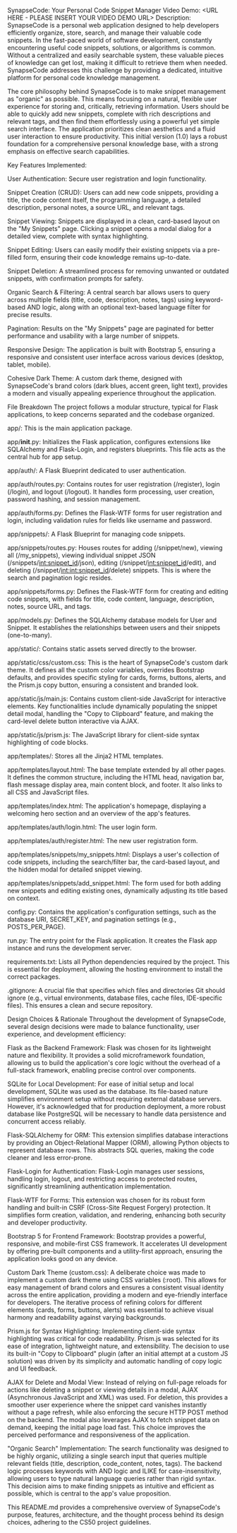 SynapseCode: Your Personal Code Snippet Manager
Video Demo: <URL HERE - PLEASE INSERT YOUR VIDEO DEMO URL>
Description:
SynapseCode is a personal web application designed to help developers efficiently organize, store, search, and manage their valuable code snippets. In the fast-paced world of software development, constantly encountering useful code snippets, solutions, or algorithms is common. Without a centralized and easily searchable system, these valuable pieces of knowledge can get lost, making it difficult to retrieve them when needed. SynapseCode addresses this challenge by providing a dedicated, intuitive platform for personal code knowledge management.

The core philosophy behind SynapseCode is to make snippet management as "organic" as possible. This means focusing on a natural, flexible user experience for storing and, critically, retrieving information. Users should be able to quickly add new snippets, complete with rich descriptions and relevant tags, and then find them effortlessly using a powerful yet simple search interface. The application prioritizes clean aesthetics and a fluid user interaction to ensure productivity. This initial version (1.0) lays a robust foundation for a comprehensive personal knowledge base, with a strong emphasis on effective search capabilities.

Key Features Implemented:

User Authentication: Secure user registration and login functionality.

Snippet Creation (CRUD): Users can add new code snippets, providing a title, the code content itself, the programming language, a detailed description, personal notes, a source URL, and relevant tags.

Snippet Viewing: Snippets are displayed in a clean, card-based layout on the "My Snippets" page. Clicking a snippet opens a modal dialog for a detailed view, complete with syntax highlighting.

Snippet Editing: Users can easily modify their existing snippets via a pre-filled form, ensuring their code knowledge remains up-to-date.

Snippet Deletion: A streamlined process for removing unwanted or outdated snippets, with confirmation prompts for safety.

Organic Search & Filtering: A central search bar allows users to query across multiple fields (title, code, description, notes, tags) using keyword-based AND logic, along with an optional text-based language filter for precise results.

Pagination: Results on the "My Snippets" page are paginated for better performance and usability with a large number of snippets.

Responsive Design: The application is built with Bootstrap 5, ensuring a responsive and consistent user interface across various devices (desktop, tablet, mobile).

Cohesive Dark Theme: A custom dark theme, designed with SynapseCode's brand colors (dark blues, accent green, light text), provides a modern and visually appealing experience throughout the application.

File Breakdown
The project follows a modular structure, typical for Flask applications, to keep concerns separated and the codebase organized.

app/: This is the main application package.

app/__init__.py: Initializes the Flask application, configures extensions like SQLAlchemy and Flask-Login, and registers blueprints. This file acts as the central hub for app setup.

app/auth/: A Flask Blueprint dedicated to user authentication.

app/auth/routes.py: Contains routes for user registration (/register), login (/login), and logout (/logout). It handles form processing, user creation, password hashing, and session management.

app/auth/forms.py: Defines the Flask-WTF forms for user registration and login, including validation rules for fields like username and password.

app/snippets/: A Flask Blueprint for managing code snippets.

app/snippets/routes.py: Houses routes for adding (/snippet/new), viewing all (/my_snippets), viewing individual snippet JSON (/snippets/<int:snippet_id>/json), editing (/snippet/<int:snippet_id>/edit), and deleting (/snippet/<int:int:snippet_id>/delete) snippets. This is where the search and pagination logic resides.

app/snippets/forms.py: Defines the Flask-WTF form for creating and editing code snippets, with fields for title, code content, language, description, notes, source URL, and tags.

app/models.py: Defines the SQLAlchemy database models for User and Snippet. It establishes the relationships between users and their snippets (one-to-many).

app/static/: Contains static assets served directly to the browser.

app/static/css/custom.css: This is the heart of SynapseCode's custom dark theme. It defines all the custom color variables, overrides Bootstrap defaults, and provides specific styling for cards, forms, buttons, alerts, and the Prism.js copy button, ensuring a consistent and branded look.

app/static/js/main.js: Contains custom client-side JavaScript for interactive elements. Key functionalities include dynamically populating the snippet detail modal, handling the "Copy to Clipboard" feature, and making the card-level delete button interactive via AJAX.

app/static/js/prism.js: The JavaScript library for client-side syntax highlighting of code blocks.

app/templates/: Stores all the Jinja2 HTML templates.

app/templates/layout.html: The base template extended by all other pages. It defines the common structure, including the HTML head, navigation bar, flash message display area, main content block, and footer. It also links to all CSS and JavaScript files.

app/templates/index.html: The application's homepage, displaying a welcoming hero section and an overview of the app's features.

app/templates/auth/login.html: The user login form.

app/templates/auth/register.html: The new user registration form.

app/templates/snippets/my_snippets.html: Displays a user's collection of code snippets, including the search/filter bar, the card-based layout, and the hidden modal for detailed snippet viewing.

app/templates/snippets/add_snippet.html: The form used for both adding new snippets and editing existing ones, dynamically adjusting its title based on context.

config.py: Contains the application's configuration settings, such as the database URI, SECRET_KEY, and pagination settings (e.g., POSTS_PER_PAGE).

run.py: The entry point for the Flask application. It creates the Flask app instance and runs the development server.

requirements.txt: Lists all Python dependencies required by the project. This is essential for deployment, allowing the hosting environment to install the correct packages.

.gitignore: A crucial file that specifies which files and directories Git should ignore (e.g., virtual environments, database files, cache files, IDE-specific files). This ensures a clean and secure repository.

Design Choices & Rationale
Throughout the development of SynapseCode, several design decisions were made to balance functionality, user experience, and development efficiency:

Flask as the Backend Framework: Flask was chosen for its lightweight nature and flexibility. It provides a solid microframework foundation, allowing us to build the application's core logic without the overhead of a full-stack framework, enabling precise control over components.

SQLite for Local Development: For ease of initial setup and local development, SQLite was used as the database. Its file-based nature simplifies environment setup without requiring external database servers. However, it's acknowledged that for production deployment, a more robust database like PostgreSQL will be necessary to handle data persistence and concurrent access reliably.

Flask-SQLAlchemy for ORM: This extension simplifies database interactions by providing an Object-Relational Mapper (ORM), allowing Python objects to represent database rows. This abstracts SQL queries, making the code cleaner and less error-prone.

Flask-Login for Authentication: Flask-Login manages user sessions, handling login, logout, and restricting access to protected routes, significantly streamlining authentication implementation.

Flask-WTF for Forms: This extension was chosen for its robust form handling and built-in CSRF (Cross-Site Request Forgery) protection. It simplifies form creation, validation, and rendering, enhancing both security and developer productivity.

Bootstrap 5 for Frontend Framework: Bootstrap provides a powerful, responsive, and mobile-first CSS framework. It accelerates UI development by offering pre-built components and a utility-first approach, ensuring the application looks good on any device.

Custom Dark Theme (custom.css): A deliberate choice was made to implement a custom dark theme using CSS variables (:root). This allows for easy management of brand colors and ensures a consistent visual identity across the entire application, providing a modern and eye-friendly interface for developers. The iterative process of refining colors for different elements (cards, forms, buttons, alerts) was essential to achieve visual harmony and readability against varying backgrounds.

Prism.js for Syntax Highlighting: Implementing client-side syntax highlighting was critical for code readability. Prism.js was selected for its ease of integration, lightweight nature, and extensibility. The decision to use its built-in "Copy to Clipboard" plugin (after an initial attempt at a custom JS solution) was driven by its simplicity and automatic handling of copy logic and UI feedback.

AJAX for Delete and Modal View: Instead of relying on full-page reloads for actions like deleting a snippet or viewing details in a modal, AJAX (Asynchronous JavaScript and XML) was used. For deletion, this provides a smoother user experience where the snippet card vanishes instantly without a page refresh, while also enforcing the secure HTTP POST method on the backend. The modal also leverages AJAX to fetch snippet data on demand, keeping the initial page load fast. This choice improves the perceived performance and responsiveness of the application.

"Organic Search" Implementation: The search functionality was designed to be highly organic, utilizing a single search input that queries multiple relevant fields (title, description, code_content, notes, tags). The backend logic processes keywords with AND logic and ILIKE for case-insensitivity, allowing users to type natural language queries rather than rigid syntax. This decision aims to make finding snippets as intuitive and efficient as possible, which is central to the app's value proposition.

This README.md provides a comprehensive overview of SynapseCode's purpose, features, architecture, and the thought process behind its design choices, adhering to the CS50 project guidelines.